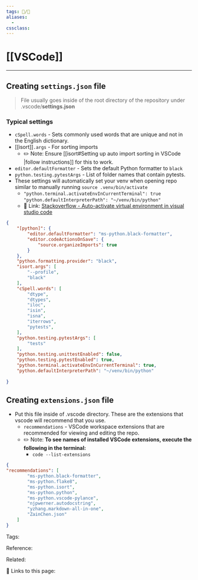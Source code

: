 ```yaml
---
tags: 📝/🌱
aliases:
  -
cssclass:
---
```


# [[VSCode]]

---

## Creating `settings.json` file

> File usually goes inside of the root directory of the repository under .vscode/**settings.json**

### Typical settings

- `cSpell.words` - Sets commonly used words that are unique and not in the English dictionary.
- [[isort]]`.args` - For sorting imports
	- ✏️ Note:  Ensure [[isort#Setting up auto import sorting in VSCode |follow instructions]] for this to work.
- `editor.defaultFormatter` - Sets the default Python formatter to `black`
- `python.testing.pytestArgs` - List of folder names that contain pytests.
- These settings will automatically set your venv when opening repo similar to manually running `source .venv/bin/activate`
	- `"python.terminal.activateEnvInCurrentTerminal": true` 
	  `"python.defaultInterpreterPath": "~/venv/bin/python"`
	- 🔗 Link: [Stackoverflow - Auto-activate virtual environment in visual studio code](https://stackoverflow.com/questions/58433333/auto-activate-virtual-environment-in-visual-studio-code#:~:text=Actually%20the%20earlier%20suggested%20solutions%20didn%27t%20work%20for%20me%2C%20instead%20I%20added%20the%20following%20in%20my%20settings%3A)

```json
{
	"[python]": {
		"editor.defaultFormatter": "ms-python.black-formatter",
		"editor.codeActionsOnSave": {	
			"source.organizeImports": true
		}
	},
	"python.formatting.provider": "black",
	"isort.args": [
		"--profile",
		"black"
	],
	"cSpell.words": [
		"dtype",
		"dtypes",
		"iloc",
		"isin",
		"isna",
		"iterrows",
		"pytests",
	],
	"python.testing.pytestArgs": [
		"tests"
	],
	"python.testing.unittestEnabled": false,
	"python.testing.pytestEnabled": true,
	"python.terminal.activateEnvInCurrentTerminal": true,
	"python.defaultInterpreterPath": "~/venv/bin/python"
	
}
```

## Creating `extensions.json` file

- Put this file inside of .vscode directory. These are the extensions that vscode will recommend that you use.
	- `recommendations` - VSCode workspace extensions that are recommended for viewing and editing the repo.
	- ✏️ Note: **To see names of installed VSCode extensions, execute the following in the terminal:** 
		- `code --list-extensions`

```json
{
"recommendations": [
		"ms-python.black-formatter",
		"ms-python.flake8",
		"ms-python.isort",
		"ms-python.python",
		"ms-python.vscode-pylance",
		"njpwerner.autodocstring",
		"yzhang.markdown-all-in-one",
		"ZainChen.json"
	]
}
```



Tags:

Reference:

Related:


🔗 Links to this page:

